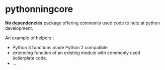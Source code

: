 # pythonningcore

**No dependencies** package offering commonly used code to help at
python development.

An example of helpers :

- Python 3 functions made Python 2 compatible
- extending function of an existing module with commonly used boilerplate code.
- ...